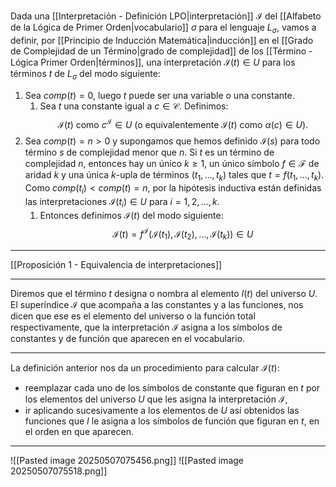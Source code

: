 Dada una [[Interpretación - Definición LPO|interpretación]] $\mathcal{I}$ del [[Alfabeto de la Lógica de Primer Orden|vocabulario]] $\sigma$ para el lenguaje $L_\sigma$, vamos a definir, por [[Principio de Inducción Matemática|inducción]] en el [[Grado de Complejidad de un Término|grado de complejidad]] de los [[Término - Lógica Primer Orden|términos]], una interpretación $\mathcal{I}(t) \in U$ para los términos $t$ de $L_\sigma$ del modo siguiente:
1. Sea $comp(t) = 0$, luego $t$ puede ser una variable o una constante. 
	1. Sea $t$ una constante igual a $c \in \mathcal{C}$. Definimos:  
    $$\mathcal{I}(t) \text{ como }c^{\mathcal{I}} \in U \text{ (o equivalentemente }\mathcal{I}(t)\text{ como }\alpha(c) \in U).$$
2. Sea $comp(t) = n > 0$ y supongamos que hemos definido $\mathcal{I}(s)$ para todo término $s$ de complejidad menor que $n$. Si $t$ es un término de complejidad $n$, entonces hay un único $k \geq 1$, un único símbolo $f \in \mathcal{F}$ de aridad $k$ y una única $k$-upla de términos $(t_1, \ldots, t_k)$ tales que $t = f(t_1, \ldots, t_k)$. Como $comp(t_i) < comp(t) = n$, por la hipótesis inductiva están definidas las interpretaciones $\mathcal{I}(t_i) \in U$ para $i = 1, 2, \ldots, k$. 
	1. Entonces definimos $\mathcal{I}(t)$ del modo siguiente:
    $$\mathcal{I}(t) = f^{\mathcal{I}}(\mathcal{I}(t_1), \mathcal{I}(t_2), \ldots, \mathcal{I}(t_k)) \in U$$
***
[[Proposición 1 - Equivalencia de interpretaciones]] 
***
Diremos que el término $t$ designa o nombra al elemento $I(t)$ del universo $U$. El superíndice $\mathcal{I}$  que acompaña a las constantes y a las funciones, nos dicen que ese es el elemento del universo o la  función total respectivamente, que la interpretación $\mathcal{I}$ asigna a los símbolos de constantes y de función que aparecen en el vocabulario. 
***
La definición anterior nos da un procedimiento para calcular $\mathcal{I}(t)$:
- reemplazar cada uno de los símbolos de constante que figuran en $t$ por los elementos del universo $U$ que les asigna la interpretación $\mathcal{I}$,
- ir aplicando sucesivamente a los elementos de $U$ así obtenidos las funciones que $I$ le asigna a los símbolos de función que figuran en $t$, en el orden en que aparecen.
***
![[Pasted image 20250507075456.png]]
![[Pasted image 20250507075518.png]]